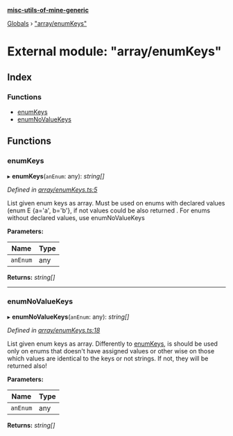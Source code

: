 **[misc-utils-of-mine-generic](../README.md)**

[Globals](../globals.md) › ["array/enumKeys"](_array_enumkeys_.md)

# External module: "array/enumKeys"

## Index

### Functions

* [enumKeys](_array_enumkeys_.md#enumkeys)
* [enumNoValueKeys](_array_enumkeys_.md#enumnovaluekeys)

## Functions

###  enumKeys

▸ **enumKeys**(`anEnum`: any): *string[]*

*Defined in [array/enumKeys.ts:5](https://github.com/cancerberoSgx/misc-utils-of-mine/blob/9343be2/misc-utils-of-mine-generic/src/array/enumKeys.ts#L5)*

List given enum keys as array. Must be used on enums with declared values (enum E {a='a', b='b'},
if not values could be also returned . For enums without declared values, use enumNoValueKeys

**Parameters:**

Name | Type |
------ | ------ |
`anEnum` | any |

**Returns:** *string[]*

___

###  enumNoValueKeys

▸ **enumNoValueKeys**(`anEnum`: any): *string[]*

*Defined in [array/enumKeys.ts:18](https://github.com/cancerberoSgx/misc-utils-of-mine/blob/9343be2/misc-utils-of-mine-generic/src/array/enumKeys.ts#L18)*

List given enum keys as array. Differently to [enumKeys](_array_enumkeys_.md#enumkeys), is should be used only on enums that doesn't
have assigned values
or other wise on those which values are identical to the keys or not strings. If not, they will be returned also!

**Parameters:**

Name | Type |
------ | ------ |
`anEnum` | any |

**Returns:** *string[]*